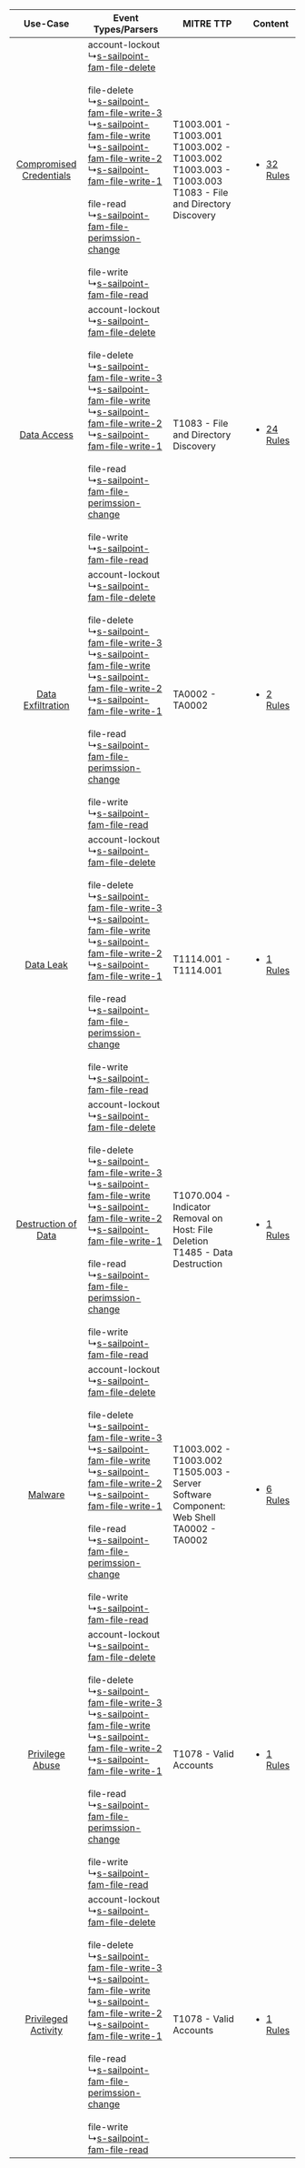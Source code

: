 |    Use-Case    | Event Types/Parsers    | MITRE TTP    | Content    |
|:----:| ---- | ---- | ---- |
| [Compromised Credentials](../../../UseCases/uc_compromised_credentials.md) |  account-lockout<br> ↳[s-sailpoint-fam-file-delete](Ps/pC_ssailpointfamfiledelete.md)<br><br> file-delete<br> ↳[s-sailpoint-fam-file-write-3](Ps/pC_ssailpointfamfilewrite3.md)<br> ↳[s-sailpoint-fam-file-write](Ps/pC_ssailpointfamfilewrite.md)<br> ↳[s-sailpoint-fam-file-write-2](Ps/pC_ssailpointfamfilewrite2.md)<br> ↳[s-sailpoint-fam-file-write-1](Ps/pC_ssailpointfamfilewrite1.md)<br><br> file-read<br> ↳[s-sailpoint-fam-file-perimssion-change](Ps/pC_ssailpointfamfileperimssionchange.md)<br><br> file-write<br> ↳[s-sailpoint-fam-file-read](Ps/pC_ssailpointfamfileread.md)<br> | T1003.001 - T1003.001<br>T1003.002 - T1003.002<br>T1003.003 - T1003.003<br>T1083 - File and Directory Discovery<br> | [<ul><li>32 Rules</li></ul>](RM/r_m_sailpoint_fam_Compromised_Credentials.md) |
|    [Data Access](../../../UseCases/uc_data_access.md)    |  account-lockout<br> ↳[s-sailpoint-fam-file-delete](Ps/pC_ssailpointfamfiledelete.md)<br><br> file-delete<br> ↳[s-sailpoint-fam-file-write-3](Ps/pC_ssailpointfamfilewrite3.md)<br> ↳[s-sailpoint-fam-file-write](Ps/pC_ssailpointfamfilewrite.md)<br> ↳[s-sailpoint-fam-file-write-2](Ps/pC_ssailpointfamfilewrite2.md)<br> ↳[s-sailpoint-fam-file-write-1](Ps/pC_ssailpointfamfilewrite1.md)<br><br> file-read<br> ↳[s-sailpoint-fam-file-perimssion-change](Ps/pC_ssailpointfamfileperimssionchange.md)<br><br> file-write<br> ↳[s-sailpoint-fam-file-read](Ps/pC_ssailpointfamfileread.md)<br> | T1083 - File and Directory Discovery<br>    | [<ul><li>24 Rules</li></ul>](RM/r_m_sailpoint_fam_Data_Access.md)    |
|       [Data Exfiltration](../../../UseCases/uc_data_exfiltration.md)       |  account-lockout<br> ↳[s-sailpoint-fam-file-delete](Ps/pC_ssailpointfamfiledelete.md)<br><br> file-delete<br> ↳[s-sailpoint-fam-file-write-3](Ps/pC_ssailpointfamfilewrite3.md)<br> ↳[s-sailpoint-fam-file-write](Ps/pC_ssailpointfamfilewrite.md)<br> ↳[s-sailpoint-fam-file-write-2](Ps/pC_ssailpointfamfilewrite2.md)<br> ↳[s-sailpoint-fam-file-write-1](Ps/pC_ssailpointfamfilewrite1.md)<br><br> file-read<br> ↳[s-sailpoint-fam-file-perimssion-change](Ps/pC_ssailpointfamfileperimssionchange.md)<br><br> file-write<br> ↳[s-sailpoint-fam-file-read](Ps/pC_ssailpointfamfileread.md)<br> | TA0002 - TA0002<br>    | [<ul><li>2 Rules</li></ul>](RM/r_m_sailpoint_fam_Data_Exfiltration.md)        |
|    [Data Leak](../../../UseCases/uc_data_leak.md)    |  account-lockout<br> ↳[s-sailpoint-fam-file-delete](Ps/pC_ssailpointfamfiledelete.md)<br><br> file-delete<br> ↳[s-sailpoint-fam-file-write-3](Ps/pC_ssailpointfamfilewrite3.md)<br> ↳[s-sailpoint-fam-file-write](Ps/pC_ssailpointfamfilewrite.md)<br> ↳[s-sailpoint-fam-file-write-2](Ps/pC_ssailpointfamfilewrite2.md)<br> ↳[s-sailpoint-fam-file-write-1](Ps/pC_ssailpointfamfilewrite1.md)<br><br> file-read<br> ↳[s-sailpoint-fam-file-perimssion-change](Ps/pC_ssailpointfamfileperimssionchange.md)<br><br> file-write<br> ↳[s-sailpoint-fam-file-read](Ps/pC_ssailpointfamfileread.md)<br> | T1114.001 - T1114.001<br>    | [<ul><li>1 Rules</li></ul>](RM/r_m_sailpoint_fam_Data_Leak.md)    |
|     [Destruction of Data](../../../UseCases/uc_destruction_of_data.md)     |  account-lockout<br> ↳[s-sailpoint-fam-file-delete](Ps/pC_ssailpointfamfiledelete.md)<br><br> file-delete<br> ↳[s-sailpoint-fam-file-write-3](Ps/pC_ssailpointfamfilewrite3.md)<br> ↳[s-sailpoint-fam-file-write](Ps/pC_ssailpointfamfilewrite.md)<br> ↳[s-sailpoint-fam-file-write-2](Ps/pC_ssailpointfamfilewrite2.md)<br> ↳[s-sailpoint-fam-file-write-1](Ps/pC_ssailpointfamfilewrite1.md)<br><br> file-read<br> ↳[s-sailpoint-fam-file-perimssion-change](Ps/pC_ssailpointfamfileperimssionchange.md)<br><br> file-write<br> ↳[s-sailpoint-fam-file-read](Ps/pC_ssailpointfamfileread.md)<br> | T1070.004 - Indicator Removal on Host: File Deletion<br>T1485 - Data Destruction<br>    | [<ul><li>1 Rules</li></ul>](RM/r_m_sailpoint_fam_Destruction_of_Data.md)      |
|    [Malware](../../../UseCases/uc_malware.md)    |  account-lockout<br> ↳[s-sailpoint-fam-file-delete](Ps/pC_ssailpointfamfiledelete.md)<br><br> file-delete<br> ↳[s-sailpoint-fam-file-write-3](Ps/pC_ssailpointfamfilewrite3.md)<br> ↳[s-sailpoint-fam-file-write](Ps/pC_ssailpointfamfilewrite.md)<br> ↳[s-sailpoint-fam-file-write-2](Ps/pC_ssailpointfamfilewrite2.md)<br> ↳[s-sailpoint-fam-file-write-1](Ps/pC_ssailpointfamfilewrite1.md)<br><br> file-read<br> ↳[s-sailpoint-fam-file-perimssion-change](Ps/pC_ssailpointfamfileperimssionchange.md)<br><br> file-write<br> ↳[s-sailpoint-fam-file-read](Ps/pC_ssailpointfamfileread.md)<br> | T1003.002 - T1003.002<br>T1505.003 - Server Software Component: Web Shell<br>TA0002 - TA0002<br>    | [<ul><li>6 Rules</li></ul>](RM/r_m_sailpoint_fam_Malware.md)    |
|         [Privilege Abuse](../../../UseCases/uc_privilege_abuse.md)         |  account-lockout<br> ↳[s-sailpoint-fam-file-delete](Ps/pC_ssailpointfamfiledelete.md)<br><br> file-delete<br> ↳[s-sailpoint-fam-file-write-3](Ps/pC_ssailpointfamfilewrite3.md)<br> ↳[s-sailpoint-fam-file-write](Ps/pC_ssailpointfamfilewrite.md)<br> ↳[s-sailpoint-fam-file-write-2](Ps/pC_ssailpointfamfilewrite2.md)<br> ↳[s-sailpoint-fam-file-write-1](Ps/pC_ssailpointfamfilewrite1.md)<br><br> file-read<br> ↳[s-sailpoint-fam-file-perimssion-change](Ps/pC_ssailpointfamfileperimssionchange.md)<br><br> file-write<br> ↳[s-sailpoint-fam-file-read](Ps/pC_ssailpointfamfileread.md)<br> | T1078 - Valid Accounts<br>    | [<ul><li>1 Rules</li></ul>](RM/r_m_sailpoint_fam_Privilege_Abuse.md)          |
|     [Privileged Activity](../../../UseCases/uc_privileged_activity.md)     |  account-lockout<br> ↳[s-sailpoint-fam-file-delete](Ps/pC_ssailpointfamfiledelete.md)<br><br> file-delete<br> ↳[s-sailpoint-fam-file-write-3](Ps/pC_ssailpointfamfilewrite3.md)<br> ↳[s-sailpoint-fam-file-write](Ps/pC_ssailpointfamfilewrite.md)<br> ↳[s-sailpoint-fam-file-write-2](Ps/pC_ssailpointfamfilewrite2.md)<br> ↳[s-sailpoint-fam-file-write-1](Ps/pC_ssailpointfamfilewrite1.md)<br><br> file-read<br> ↳[s-sailpoint-fam-file-perimssion-change](Ps/pC_ssailpointfamfileperimssionchange.md)<br><br> file-write<br> ↳[s-sailpoint-fam-file-read](Ps/pC_ssailpointfamfileread.md)<br> | T1078 - Valid Accounts<br>    | [<ul><li>1 Rules</li></ul>](RM/r_m_sailpoint_fam_Privileged_Activity.md)      |